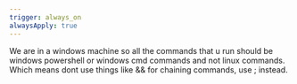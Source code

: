 ```yaml
---
trigger: always_on
alwaysApply: true
---
```

We are in a windows machine so all the commands that u run should be windows powershell or windows cmd commands and not linux commands.
Which means dont use things like && for chaining commands, use ; instead.

